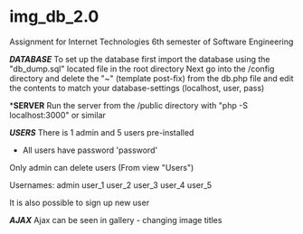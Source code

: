 # img_db_2.0
Assignment for Internet Technologies 6th semester of Software Engineering

***DATABASE***
To set up the database first import the database using the "db_dump.sql" located file in the root directory
Next go into the /config directory and delete the "~" (template post-fix) from the db.php file and edit the contents to match your database-settings (localhost, user, pass)

***SERVER**
Run the server from the /public directory with "php -S localhost:3000" or similar

***USERS***
There is 1 admin and 5 users pre-installed
* All users have password 'password'

Only admin can delete users (From view "Users")

Usernames:
admin
user_1
user_2
user_3
user_4
user_5

It is also possible to sign up new user

***AJAX***
Ajax can be seen in gallery - changing image titles